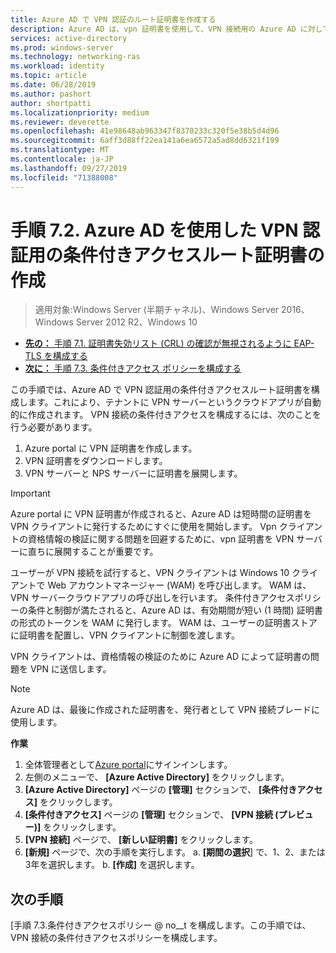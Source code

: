 ```yaml
---
title: Azure AD で VPN 認証のルート証明書を作成する
description: Azure AD は、vpn 証明書を使用して、VPN 接続用の Azure AD に対して認証するときに、Windows 10 クライアントに対して発行された証明書に署名します。 プライマリとしてマークされている証明書は Azure AD が使用する発行者です。
services: active-directory
ms.prod: windows-server
ms.technology: networking-ras
ms.workload: identity
ms.topic: article
ms.date: 06/28/2019
ms.author: pashort
author: shortpatti
ms.localizationpriority: medium
ms.reviewer: deverette
ms.openlocfilehash: 41e98648ab963347f8370233c320f5e38b5d4d96
ms.sourcegitcommit: 6aff3d88ff22ea141a6ea6572a5ad8dd6321f199
ms.translationtype: MT
ms.contentlocale: ja-JP
ms.lasthandoff: 09/27/2019
ms.locfileid: "71388008"
---
```

# <a name="step-72-create-conditional-access-root-certificates-for-vpn-authentication-with-azure-ad"></a>手順 7.2. Azure AD を使用した VPN 認証用の条件付きアクセスルート証明書の作成

>適用対象:Windows Server (半期チャネル)、Windows Server 2016、Windows Server 2012 R2、Windows 10

- [**先の：** 手順 7.1. 証明書失効リスト (CRL) の確認が無視されるように EAP-TLS を構成する](vpn-config-eap-tls-to-ignore-crl-checking.md)
- [**次に：** 手順 7.3. 条件付きアクセス ポリシーを構成する](vpn-config-conditional-access-policy.md)

この手順では、Azure AD で VPN 認証用の条件付きアクセスルート証明書を構成します。これにより、テナントに VPN サーバーというクラウドアプリが自動的に作成されます。 VPN 接続の条件付きアクセスを構成するには、次のことを行う必要があります。

1. Azure portal に VPN 証明書を作成します。
2. VPN 証明書をダウンロードします。
3. VPN サーバーと NPS サーバーに証明書を展開します。

> [!IMPORTANT]
> Azure portal に VPN 証明書が作成されると、Azure AD は短時間の証明書を VPN クライアントに発行するためにすぐに使用を開始します。 Vpn クライアントの資格情報の検証に関する問題を回避するために、vpn 証明書を VPN サーバーに直ちに展開することが重要です。

ユーザーが VPN 接続を試行すると、VPN クライアントは Windows 10 クライアントで Web アカウントマネージャー (WAM) を呼び出します。 WAM は、VPN サーバークラウドアプリの呼び出しを行います。 条件付きアクセスポリシーの条件と制御が満たされると、Azure AD は、有効期間が短い (1 時間) 証明書の形式のトークンを WAM に発行します。 WAM は、ユーザーの証明書ストアに証明書を配置し、VPN クライアントに制御を渡します。  

VPN クライアントは、資格情報の検証のために Azure AD によって証明書の問題を VPN に送信します。  

> [!NOTE]
> Azure AD は、最後に作成された証明書を、発行者として VPN 接続ブレードに使用します。

**作業**

1. 全体管理者として[Azure portal](https://portal.azure.com)にサインインします。
2. 左側のメニューで、 **[Azure Active Directory]** をクリックします。
3. **[Azure Active Directory]** ページの **[管理]** セクションで、 **[条件付きアクセス]** をクリックします。
4. **[条件付きアクセス]** ページの **[管理]** セクションで、 **[VPN 接続 (プレビュー)]** をクリックします。
5. **[VPN 接続]** ページで、 **[新しい証明書]** をクリックします。
6. **[新規]** ページで、次の手順を実行します。 a. **[期間の選択**] で、1、2、または3年を選択します。
   b. **[作成]** を選択します。

## <a name="next-steps"></a>次の手順

[手順 7.3.条件付きアクセスポリシー @ no__t を構成します。この手順では、VPN 接続の条件付きアクセスポリシーを構成します。
